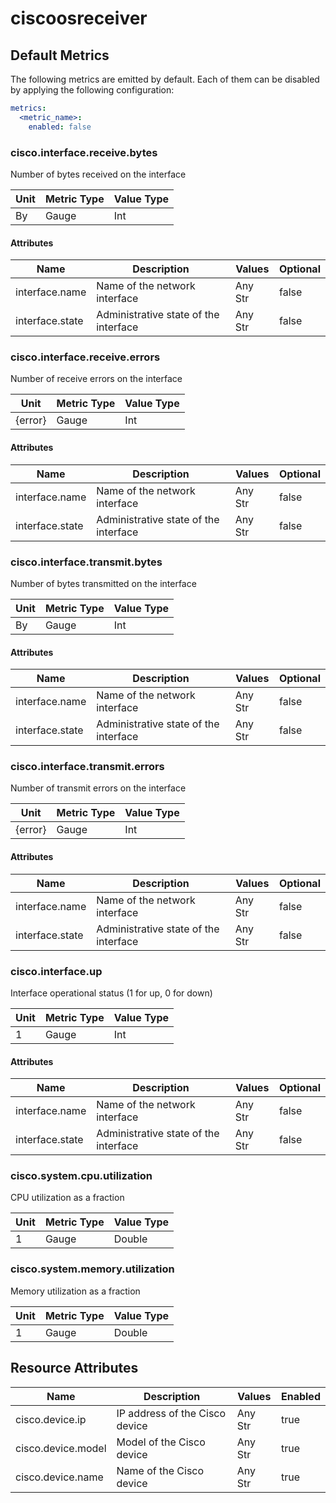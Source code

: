 [comment]: <> (Code generated by mdatagen. DO NOT EDIT.)

# ciscoosreceiver

## Default Metrics

The following metrics are emitted by default. Each of them can be disabled by applying the following configuration:

```yaml
metrics:
  <metric_name>:
    enabled: false
```

### cisco.interface.receive.bytes

Number of bytes received on the interface

| Unit | Metric Type | Value Type |
| ---- | ----------- | ---------- |
| By | Gauge | Int |

#### Attributes

| Name | Description | Values | Optional |
| ---- | ----------- | ------ | -------- |
| interface.name | Name of the network interface | Any Str | false |
| interface.state | Administrative state of the interface | Any Str | false |

### cisco.interface.receive.errors

Number of receive errors on the interface

| Unit | Metric Type | Value Type |
| ---- | ----------- | ---------- |
| {error} | Gauge | Int |

#### Attributes

| Name | Description | Values | Optional |
| ---- | ----------- | ------ | -------- |
| interface.name | Name of the network interface | Any Str | false |
| interface.state | Administrative state of the interface | Any Str | false |

### cisco.interface.transmit.bytes

Number of bytes transmitted on the interface

| Unit | Metric Type | Value Type |
| ---- | ----------- | ---------- |
| By | Gauge | Int |

#### Attributes

| Name | Description | Values | Optional |
| ---- | ----------- | ------ | -------- |
| interface.name | Name of the network interface | Any Str | false |
| interface.state | Administrative state of the interface | Any Str | false |

### cisco.interface.transmit.errors

Number of transmit errors on the interface

| Unit | Metric Type | Value Type |
| ---- | ----------- | ---------- |
| {error} | Gauge | Int |

#### Attributes

| Name | Description | Values | Optional |
| ---- | ----------- | ------ | -------- |
| interface.name | Name of the network interface | Any Str | false |
| interface.state | Administrative state of the interface | Any Str | false |

### cisco.interface.up

Interface operational status (1 for up, 0 for down)

| Unit | Metric Type | Value Type |
| ---- | ----------- | ---------- |
| 1 | Gauge | Int |

#### Attributes

| Name | Description | Values | Optional |
| ---- | ----------- | ------ | -------- |
| interface.name | Name of the network interface | Any Str | false |
| interface.state | Administrative state of the interface | Any Str | false |

### cisco.system.cpu.utilization

CPU utilization as a fraction

| Unit | Metric Type | Value Type |
| ---- | ----------- | ---------- |
| 1 | Gauge | Double |

### cisco.system.memory.utilization

Memory utilization as a fraction

| Unit | Metric Type | Value Type |
| ---- | ----------- | ---------- |
| 1 | Gauge | Double |

## Resource Attributes

| Name | Description | Values | Enabled |
| ---- | ----------- | ------ | ------- |
| cisco.device.ip | IP address of the Cisco device | Any Str | true |
| cisco.device.model | Model of the Cisco device | Any Str | true |
| cisco.device.name | Name of the Cisco device | Any Str | true |

